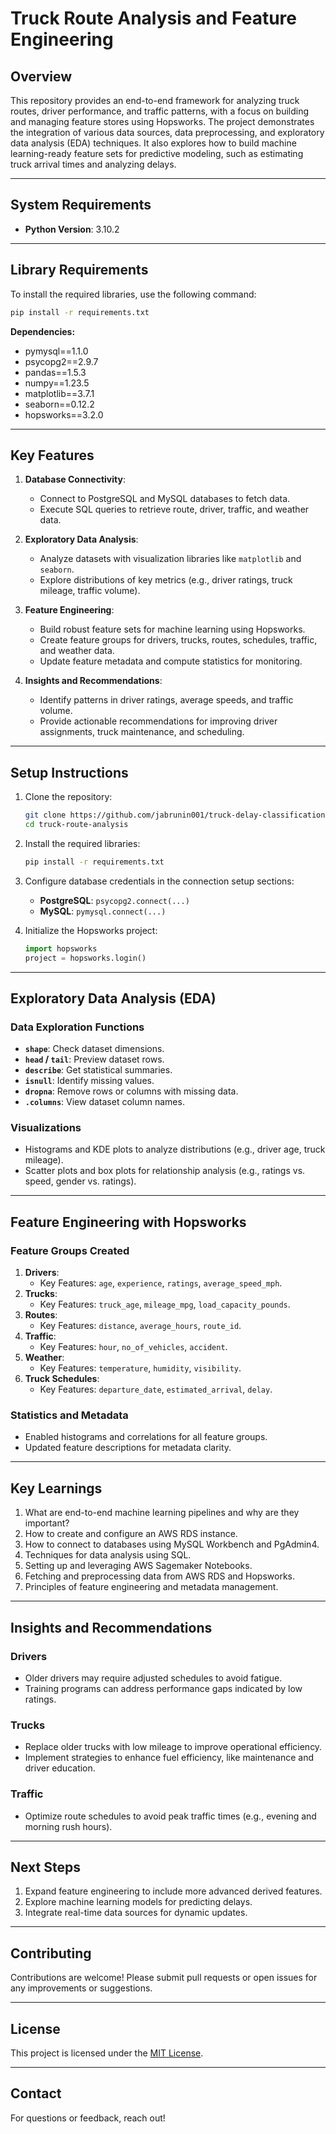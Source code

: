 # Truck Route Analysis and Feature Engineering

## Overview

This repository provides an end-to-end framework for analyzing truck routes, driver performance, and traffic patterns, with a focus on building and managing feature stores using Hopsworks. The project demonstrates the integration of various data sources, data preprocessing, and exploratory data analysis (EDA) techniques. It also explores how to build machine learning-ready feature sets for predictive modeling, such as estimating truck arrival times and analyzing delays.

---

## System Requirements

- **Python Version**: 3.10.2

---

## Library Requirements

To install the required libraries, use the following command:

```bash
pip install -r requirements.txt
```

**Dependencies:**
- pymysql==1.1.0
- psycopg2==2.9.7
- pandas==1.5.3
- numpy==1.23.5
- matplotlib==3.7.1
- seaborn==0.12.2
- hopsworks==3.2.0

---

## Key Features

1. **Database Connectivity**:
   - Connect to PostgreSQL and MySQL databases to fetch data.
   - Execute SQL queries to retrieve route, driver, traffic, and weather data.

2. **Exploratory Data Analysis**:
   - Analyze datasets with visualization libraries like `matplotlib` and `seaborn`.
   - Explore distributions of key metrics (e.g., driver ratings, truck mileage, traffic volume).

3. **Feature Engineering**:
   - Build robust feature sets for machine learning using Hopsworks.
   - Create feature groups for drivers, trucks, routes, schedules, traffic, and weather data.
   - Update feature metadata and compute statistics for monitoring.

4. **Insights and Recommendations**:
   - Identify patterns in driver ratings, average speeds, and traffic volume.
   - Provide actionable recommendations for improving driver assignments, truck maintenance, and scheduling.

---

## Setup Instructions

1. Clone the repository:
   ```bash
   git clone https://github.com/jabrunin001/truck-delay-classification-ml-pipeline.git
   cd truck-route-analysis
   ```

2. Install the required libraries:
   ```bash
   pip install -r requirements.txt
   ```

3. Configure database credentials in the connection setup sections:
   - **PostgreSQL**: `psycopg2.connect(...)`
   - **MySQL**: `pymysql.connect(...)`

4. Initialize the Hopsworks project:
   ```python
   import hopsworks
   project = hopsworks.login()
   ```

---

## Exploratory Data Analysis (EDA)

### Data Exploration Functions
- **`shape`**: Check dataset dimensions.
- **`head` / `tail`**: Preview dataset rows.
- **`describe`**: Get statistical summaries.
- **`isnull`**: Identify missing values.
- **`dropna`**: Remove rows or columns with missing data.
- **`.columns`**: View dataset column names.

### Visualizations
- Histograms and KDE plots to analyze distributions (e.g., driver age, truck mileage).
- Scatter plots and box plots for relationship analysis (e.g., ratings vs. speed, gender vs. ratings).

---

## Feature Engineering with Hopsworks

### Feature Groups Created
1. **Drivers**:
   - Key Features: `age`, `experience`, `ratings`, `average_speed_mph`.
2. **Trucks**:
   - Key Features: `truck_age`, `mileage_mpg`, `load_capacity_pounds`.
3. **Routes**:
   - Key Features: `distance`, `average_hours`, `route_id`.
4. **Traffic**:
   - Key Features: `hour`, `no_of_vehicles`, `accident`.
5. **Weather**:
   - Key Features: `temperature`, `humidity`, `visibility`.
6. **Truck Schedules**:
   - Key Features: `departure_date`, `estimated_arrival`, `delay`.

### Statistics and Metadata
- Enabled histograms and correlations for all feature groups.
- Updated feature descriptions for metadata clarity.

---

## Key Learnings

1. What are end-to-end machine learning pipelines and why are they important?
2. How to create and configure an AWS RDS instance.
3. How to connect to databases using MySQL Workbench and PgAdmin4.
4. Techniques for data analysis using SQL.
5. Setting up and leveraging AWS Sagemaker Notebooks.
6. Fetching and preprocessing data from AWS RDS and Hopsworks.
7. Principles of feature engineering and metadata management.

---

## Insights and Recommendations

### Drivers
- Older drivers may require adjusted schedules to avoid fatigue.
- Training programs can address performance gaps indicated by low ratings.

### Trucks
- Replace older trucks with low mileage to improve operational efficiency.
- Implement strategies to enhance fuel efficiency, like maintenance and driver education.

### Traffic
- Optimize route schedules to avoid peak traffic times (e.g., evening and morning rush hours).

---

## Next Steps

1. Expand feature engineering to include more advanced derived features.
2. Explore machine learning models for predicting delays.
3. Integrate real-time data sources for dynamic updates.

---

## Contributing

Contributions are welcome! Please submit pull requests or open issues for any improvements or suggestions.

---

## License

This project is licensed under the [MIT License](LICENSE).

---

## Contact

For questions or feedback, reach out!
